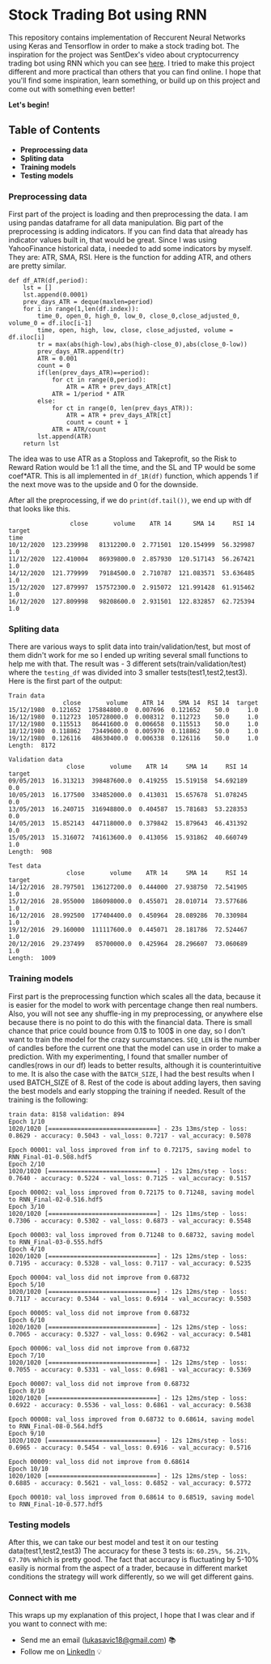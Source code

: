 # Stock Trading Bot using RNN

This repository contains implementation of Reccurent Neural Networks using Keras and Tensorflow in order to make a stock trading bot. The inspiration for the project was SentDex's video about cryptocurrency trading bot using RNN which you can see [here](https://pythonprogramming.net/cryptocurrency-recurrent-neural-network-deep-learning-python-tensorflow-keras/). I tried to make this project different and more practical than others that you can find online. I hope that you'll find some inspiration, learn something, or build up on this project and come out with something even better!

**Let's begin!**

## Table of Contents
- **Preprocessing data**
- **Spliting data**
- **Training models**
- **Testing models**
### Preprocessing data
First part of the project is loading and then preprocessing the data. I am using pandas dataframe for all data manipulation.
Big part of the preprocessing is adding indicators. If you can find data that already has indicator values built in, that would be great. Since I was using YahooFinance historical data, i needed to add some indicators by myself. They are: ATR, SMA, RSI. Here is the function for adding ATR, and others are pretty similar.
```
def df_ATR(df,period):
    lst = []
    lst.append(0.0001)
    prev_days_ATR = deque(maxlen=period)
    for i in range(1,len(df.index)):
        time_0, open_0, high_0, low_0, close_0,close_adjusted_0, volume_0 = df.iloc[i-1]
        time, open, high, low, close, close_adjusted, volume = df.iloc[i]
        tr = max(abs(high-low),abs(high-close_0),abs(close_0-low))
        prev_days_ATR.append(tr)
        ATR = 0.001
        count = 0
        if(len(prev_days_ATR)==period):
            for ct in range(0,period):
                ATR = ATR + prev_days_ATR[ct]
            ATR = 1/period * ATR
        else:
            for ct in range(0, len(prev_days_ATR)):
                ATR = ATR + prev_days_ATR[ct]
                count = count + 1
            ATR = ATR/count
        lst.append(ATR)
    return lst
```
The idea was to use ATR as a Stoploss and Takeprofit, so the Risk to Reward Ration would be 1:1 all the time, and the SL and TP would be some coef*ATR. This is all implemented in ```df_1R(df)``` function, which appends 1 if the next move was to the upside and 0 for the downside.

After all the preprocessing, if we do ```print(df.tail())```, we end up with df that looks like this.
```
                 close       volume    ATR 14      SMA 14     RSI 14  target
time                                                                        
10/12/2020  123.239998   81312200.0  2.771501  120.154999  56.329987     1.0
11/12/2020  122.410004   86939800.0  2.857930  120.517143  56.267421     1.0
14/12/2020  121.779999   79184500.0  2.710787  121.083571  53.636485     1.0
15/12/2020  127.879997  157572300.0  2.915072  121.991428  61.915462     1.0
16/12/2020  127.809998   98208600.0  2.931501  122.832857  62.725394     1.0
```

### Spliting data
There are various ways to split data into train/validation/test, but most of them didn't work for me so I ended up writing several small functions to help me with that. The result was - 3 different sets(train/validation/test) where the ```testing_df``` was divided into 3 smaller tests(test1,test2,test3).
Here is the first part of the output:
```
Train data
               close       volume    ATR 14    SMA 14  RSI 14  target
15/12/1980  0.121652  175884800.0  0.007696  0.121652    50.0     1.0
16/12/1980  0.112723  105728000.0  0.008312  0.112723    50.0     1.0
17/12/1980  0.115513   86441600.0  0.006658  0.115513    50.0     1.0
18/12/1980  0.118862   73449600.0  0.005970  0.118862    50.0     1.0
19/12/1980  0.126116   48630400.0  0.006338  0.126116    50.0     1.0
Length:  8172 

Validation data
                close       volume    ATR 14     SMA 14     RSI 14  target
09/05/2013  16.313213  398487600.0  0.419255  15.519158  54.692189     0.0
10/05/2013  16.177500  334852000.0  0.413031  15.657678  51.078245     0.0
13/05/2013  16.240715  316948800.0  0.404587  15.781683  53.228353     0.0
14/05/2013  15.852143  447118000.0  0.379842  15.879643  46.431392     0.0
15/05/2013  15.316072  741613600.0  0.413056  15.931862  40.660749     1.0
Length:  908 

Test data
                close       volume    ATR 14     SMA 14     RSI 14  target
14/12/2016  28.797501  136127200.0  0.444000  27.938750  72.541905     1.0
15/12/2016  28.955000  186098000.0  0.455071  28.010714  73.577686     1.0
16/12/2016  28.992500  177404400.0  0.450964  28.089286  70.330984     1.0
19/12/2016  29.160000  111117600.0  0.445071  28.181786  72.524467     1.0
20/12/2016  29.237499   85700000.0  0.425964  28.296607  73.060689     1.0
Length:  1009 
```

### Training models
First part is the preprocessing function which scales all the data, because it is easier for the model to work with percentage change then real numbers. Also, you will not see any shuffle-ing in my preprocessing, or anywhere else because there is no point to do this with the financial data. There is small chance that price could bounce from 0.1$ to 100$ in one day, so I don't want to train the model for the crazy surcumstances. 
```SEQ_LEN``` is the number of candles before the current one that the model can use in order to make a prediction. With my experimenting, I found that smaller number of candles(rows in our df) leads to better results, although it is counterintuitive to me.
It is also the case with the ```BATCH_SIZE```, I had the best results when I used BATCH_SIZE of 8.
Rest of the code is about adding layers, then saving the best models and early stopping the training if needed.
Result of the training is the following:
```
train data: 8158 validation: 894
Epoch 1/10
1020/1020 [==============================] - 23s 13ms/step - loss: 0.8629 - accuracy: 0.5043 - val_loss: 0.7217 - val_accuracy: 0.5078

Epoch 00001: val_loss improved from inf to 0.72175, saving model to RNN_Final-01-0.508.hdf5
Epoch 2/10
1020/1020 [==============================] - 12s 12ms/step - loss: 0.7640 - accuracy: 0.5224 - val_loss: 0.7125 - val_accuracy: 0.5157

Epoch 00002: val_loss improved from 0.72175 to 0.71248, saving model to RNN_Final-02-0.516.hdf5
Epoch 3/10
1020/1020 [==============================] - 12s 11ms/step - loss: 0.7306 - accuracy: 0.5302 - val_loss: 0.6873 - val_accuracy: 0.5548

Epoch 00003: val_loss improved from 0.71248 to 0.68732, saving model to RNN_Final-03-0.555.hdf5
Epoch 4/10
1020/1020 [==============================] - 12s 12ms/step - loss: 0.7195 - accuracy: 0.5328 - val_loss: 0.7117 - val_accuracy: 0.5235

Epoch 00004: val_loss did not improve from 0.68732
Epoch 5/10
1020/1020 [==============================] - 12s 12ms/step - loss: 0.7117 - accuracy: 0.5344 - val_loss: 0.6914 - val_accuracy: 0.5503

Epoch 00005: val_loss did not improve from 0.68732
Epoch 6/10
1020/1020 [==============================] - 12s 12ms/step - loss: 0.7065 - accuracy: 0.5327 - val_loss: 0.6962 - val_accuracy: 0.5481

Epoch 00006: val_loss did not improve from 0.68732
Epoch 7/10
1020/1020 [==============================] - 12s 12ms/step - loss: 0.7055 - accuracy: 0.5331 - val_loss: 0.6981 - val_accuracy: 0.5369

Epoch 00007: val_loss did not improve from 0.68732
Epoch 8/10
1020/1020 [==============================] - 12s 12ms/step - loss: 0.6922 - accuracy: 0.5536 - val_loss: 0.6861 - val_accuracy: 0.5638

Epoch 00008: val_loss improved from 0.68732 to 0.68614, saving model to RNN_Final-08-0.564.hdf5
Epoch 9/10
1020/1020 [==============================] - 12s 12ms/step - loss: 0.6965 - accuracy: 0.5454 - val_loss: 0.6916 - val_accuracy: 0.5716

Epoch 00009: val_loss did not improve from 0.68614
Epoch 10/10
1020/1020 [==============================] - 12s 12ms/step - loss: 0.6885 - accuracy: 0.5621 - val_loss: 0.6852 - val_accuracy: 0.5772

Epoch 00010: val_loss improved from 0.68614 to 0.68519, saving model to RNN_Final-10-0.577.hdf5
```

### Testing models
After this, we can take our best model and test it on our testing data(test1,test2,test3)
The accuracy for these 3 tests is: ```60.25%, 56.21%, 67.70%``` which is pretty good.
The fact that accuracy is fluctuating by 5-10% easily is normal from the aspect of a trader, because in different market conditions the strategy will work differently, so we will get different gains.

### Connect with me
This wraps up my explanation of this project, I hope that I was clear and if you want to connect with me:
- Send me an email (lukasavic18@gmail.com) 📚
- Follow me on [LinkedIn](https://www.linkedin.com/in/luka-savic-a73504206/) 💡
